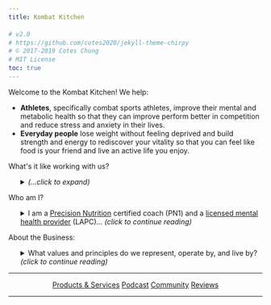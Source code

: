 ```yaml
---
title: Kombat Kitchen

# v2.0
# https://github.com/cotes2020/jekyll-theme-chirpy
# © 2017-2019 Cotes Chung
# MIT License
toc: true
---
```


<style>
.expando {
  display: none;
}
.expando:target {
  display: block;
}
</style>

Welcome to the Kombat Kitchen!  We help:

<ul>
    <li><strong>Athletes</strong>, specifically combat sports athletes, improve their mental and metabolic health so that they can improve perform better in competition and reduce stress and anxiety in their lives.</li>
    <li><strong>Everyday people</strong> lose weight without feeling deprived and build strength and energy to rediscover your vitality so that you can feel like food is your friend and live an active life you enjoy.</li>
</ul>

What's it like working with us?

<ul>
    <details>
    <summary><i>(...click to expand)</i></summary>
    <br>
    <li>Take a look at one of our <a href="https://kombat-kitchen.square.site/shop/e-books/4">FREE E-books</a>, </li>
    <li>read <a href="#reviews">reviews from clients</a>, </li>
    <li>or read <a href="{% post_url 2020-09-24-change-maker-abilities %}">what our colleagues say about us</a>.</li>
    </details>
</ul>

Who am I?

<ul style="list-style-type: none">
    <li>
        <details>
        <summary>I am a <a href="https://www.precisionnutrition.com/certified-coach-directory">Precision Nutrition</a> certified coach (PN1) and a <a href="http://verify.sos.ga.gov/verification/">licensed mental health provider</a> (LAPC)<i>... (click to continue reading)</i></summary>  I am purple belt in Brazilian Jiu Jitsu and have a passion for bringing animal-based / nose-to-tail nutrition to combat sports athletes.  I'm also adamant about supporting sustainable and regenerative agriculture.  My personal health journey is well documented in <a href="/">the blog on this site</a>.
        </details>
    </li>
</ul>

About the Business:

<ul style="list-style-type: none">
    <li>
        <details>
        <summary>What values and principles do we represent, operate by, and live by?  <i>(click to continue reading)</i></summary>
        I insist on as much transparency and authenticity in my business as possible.  I have made public my thoughts on and progress towards business development both on <a href="https://castbox.fm/ch/2937016">the Kombat Kitchen Podcast</a> in my blog (see <a href="/tags/change-maker/">posts tagged 'Change Maker'</a>).
        </details>
    </li>
</ul>

---

<p style="text-align: center">
    <a class="btn" href="#products">Products & Services</a>
    <a class="btn" href="https://castbox.fm/ch/2937016">Podcast</a>
    <a class="btn" href="#community">Community</a>
    <a class="btn" href="#reviews">Reviews</a>
</p>

---

<!-- hidden sections -->

<ul id="products" class="expando" style="list-style-type: none">
    <li>
        <strong>Nutrition Coaching</strong>
        <br>
        <img src="/assets/img/icon_coaching.webp" style="float: right; width: 30%; height: auto">
        <br>
        One-on-one individual nutrition coaching that is goal agnostic.  I can help you get active no matter what shape you're in, take your athletic performance to the next level, lose fat without feeling deprived so that you can crush anxiety and stress, achieve new levels of vitality and training, ditch the magazine workouts and crash diets for good, and feel like food is your friend not the enemy. 
        <br>
        <a class="btn" href="https://square.site/book/L3P6Z8QPJYRTQ/kombat-kitchen">Book Now</a>
        <hr>
    </li>
    <li>
        <strong>Heart & Soil Supplements</strong>
        <br>
        <img src="/assets/img/icon_heartandsoil5.webp" style="float: right; width: 40%; height: auto">
        <br>
        Freeze dried beef organ supplements made from grass-fed, grass-finished, <a href="https://heartandsoil.co/pages/land-regeneration">regeneratively raised cattle</a> that provide <a href="https://heartandsoil.co/pages/nose-to-tail">nose-to-tail nutrition</a> on the go and on the run.  Beef organs provide a range of benefits from improving athletic performance and libido, to immune and digestive function, to joint health and mood.  <code>Save 10%</code> with the code <code>savagezen10</code>.
        <br>
        <a class="btn" href="https://heartandsoil.co">Shop Now</a>
        <hr>
    </li>
    <li>
        <strong>Tru Beef</strong>
        <br>
        <img src="/assets/img/icon_trubeef.webp" style="float: right; width: 40%; height: auto">
        <br>
        Tru Beef provides grass-fed, pasture-raised beef that is 100% USDA certified organic and utilizes sustainable, <a href="https://truorganicbeef.com/pages/trubeef-is-carbon-neutral">carbon-neutral</a> farming practices.  They are also part of the Global Animal Partnership.  <code>Save $25</code> using the link / button below.
        <br>
        <a class="btn" title="save 10% with code: savagezen10" href="http://trubeeftruorganicb.refr.cc/austinh">Shop Now</a>
        <hr>
    </li>
    <li>
        <strong>Submission Shark Apparel</strong>
        <br>
        <img src="/assets/img/icon_submissionshark.webp" style="float: right; width: 30%; height: auto">
        <br>
        Get uniquely designed no-gi spats, rash guards, and t-shirts from a brand that supports and tells the stories of every day jiu jitsu practitioners.  They have also featured campaigns such as donating <code>$10 of every order towards combating domestic violence</code>.  Even better, you <code>save 10%</code> with the code <code>savagezen</code>.
        <br>
        <a class="btn" href="https://submissionshark.com?sca_ref=417099.F7Jdvw3jHp">Show Now</a>
        <hr>
    </li>
    <li>
        <strong>Flyby Electrolytes</strong>
        <br>
        <img src="/assets/img/icon_flyby.webp" style="float: right; width: 40%; height: auto">
        <br>
        Flyby offers a great tasting, all-natural electrolyte supplement that is about 3x as concentrated as commercial sport's drinks at about half the cost.  The powder mix contains no fillers and no extra "vitamins", just the electrolytes you want and need.  Best of all, it's low sodium, so you can add salt as your training or the weather demands.
        <br>
        <a class="btn" title="save $25 using this link" href="https://www.flyby.co/?rfsn=4562479.acaf32">Shop Now</a>
    </li>
</ul>

<ul id="community" class="expando" style="list-style-type: none">
  <br>
  Community is an essential part of The Kombat Kitchen.  Our <a href="https://telegram.org">Telegram</a> group is a place where you can ask questions, seek support, post motivational pictures, progress updates, or research you've come across.  In addition to this, Telegram users also get access to exclusive and early release content such as bonus videos, priority Q&As, and early access to podcasts, discount codes, and new products.
  <br>
  <br>
  If you already have the Telegram app, you can <a href="https://t.me/kombatkitchen">join the Kombat Kitchen group directly</a> or <a href="https://t.me/savagezen">send me a message directly (@savagezen)</a>.
  <br>
  <br>
    If you're new to the app, it's easy to set up and offers end-to-end encryption.
    <ul>
        <li>Download for <a class="btn" href="https://play.google.com/store/apps/details?id=org.telegram.messenger">Android</a> or <a class="btn" href="https://apps.apple.com/us/app/telegram-messenger/id686449807">iOS</a></li>
    </ul>
</ul>

<ul id="reviews" class="expando" style="list-style-type: none">
  <strong style="text-align: center">Reviews</strong>
  <br>
  <br>
  {% for review in site.reviews %}
    <li>
      <code>{{ review.content }}</code>
      {{ review.name }}
      <hr>
    </li>
  {% endfor %}
</ul>

